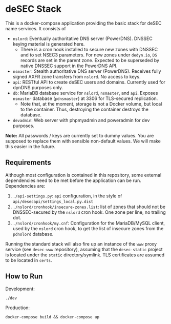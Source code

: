 deSEC Stack
=====

This is a docker-compose application providing the basic stack for deSEC name services. It consists of

- `nslord`: Eventually authoritative DNS server (PowerDNS). DNSSEC keying material is generated here.
  - There is a cron hook installed to secure new zones with DNSSEC and to set NSEC3 parameters. For new zones under `dedyn.io`, `DS` records are set in the parent zone. Expected to be superseded by native DNSSEC support in the PowerDNS API.
- `nsmaster`: Stealth authoritative DNS server (PowerDNS). Receives fully signed AXFR zone transfers from `nslord`. No access to keys.
- `api`: RESTful API to create deSEC users and domains. Currently used for dynDNS purposes only.
- `db`: MariaDB database service for `nslord`, `nsmaster`, and `api`. Exposes `nsmaster` database (`pdnsmaster`) at 3306 for TLS-secured replication.
  - Note that, at the moment, storage is not a Docker volume, but local to the container. Thus, destroying the container destroys the database.
- `devadmin`: Web server with phpmyadmin and poweradmin for dev purposes.

**Note:** All passwords / keys are currently set to dummy values. You are supposed to replace them with sensible non-default values. We will make this easier in the future.


Requirements
-----

Although most configuration is contained in this repository, some external dependencies need to be met before the application can be run. Dependencies are:

1. `./api-settings.py`: `api` configuration, in the style of `api/desecapi/settings_local.py.dist`
2. `./nslord/cronhook/insecure-zones.list`: list of zones that should not be DNSSEC-secured by the `nslord` cron hook. One zone per line, no trailing dot.
3. `./nslord/cronhook/my.cnf`: Configuration for the MariaDB/MySQL client, used by the `nslord` cron hook, to get the list of insecure zones from the `pdnslord` database.

Running the standard stack will also fire up an instance of the `www` proxy service (see `desec-www` repository), assuming that the `desec-static` project is located under the `static` directory/symlink. TLS certificates are assumed to be located in `certs`.


How to Run
-----

Development:

    ./dev

Production:

    docker-compose build && docker-compose up

